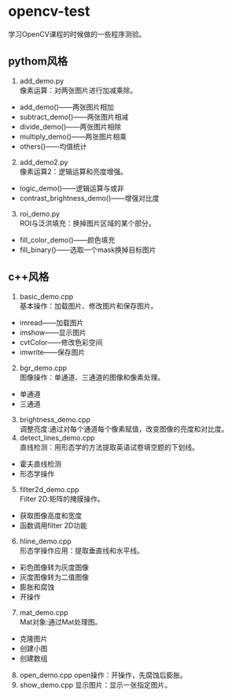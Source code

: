 # opencv-test
学习OpenCV课程的时候做的一些程序测验。  
## pythom风格  
1. add_demo.py  
像素运算：对两张图片进行加减乘除。  
* add_demo()——两张图片相加  
* subtract_demo()——两张图片相减  
* divide_demo()——两张图片相除  
* multiply_demo()——两张图片相乘  
* others()——均值统计
2. add_demo2.py  
像素运算2：逻辑运算和亮度增强。  
* logic_demo()——逻辑运算与或非  
* contrast_brightness_demo()——增强对比度  
3. roi_demo.py  
ROI与泛洪填充：换掉图片区域的某个部分。  
* fill_color_demo()——颜色填充  
* fill_binary()——选取一个mask换掉目标图片  
## c++风格 
1. basic_demo.cpp  
基本操作：加载图片、修改图片和保存图片。  
* imread——加载图片
* imshow——显示图片  
* cvtColor——修改色彩空间  
* imwrite——保存图片  
2. bgr_demo.cpp  
图像操作：单通道、三通道的图像和像素处理。    
* 单通道  
* 三通道  
3. brightness_demo.cpp  
调整亮度:通过对每个通道每个像素赋值，改变图像的亮度和对比度。    
4. detect_lines_demo.cpp  
直线检测：用形态学的方法提取英语试卷填空题的下划线。
* 霍夫直线检测  
* 形态学操作  
5. filter2d_demo.cpp  
Filter 2D:矩阵的掩膜操作。  
* 获取图像高度和宽度  
* 函数调用filter 2D功能
6. hline_demo.cpp  
形态学操作应用：提取垂直线和水平线。
* 彩色图像转为灰度图像  
* 灰度图像转为二值图像
* 膨胀和腐蚀
* 开操作
7. mat_demo.cpp  
Mat对象:通过Mat处理图。  
* 克隆图片  
* 创建小图
* 创建数组
8. open_demo.cpp 
open操作：开操作，先腐蚀后膨胀。  
9. show_demo.cpp
显示图片：显示一张指定图片。  

